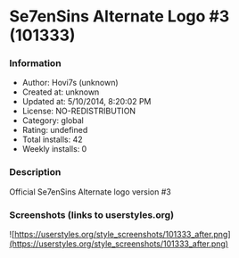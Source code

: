 # Se7enSins Alternate Logo #3 (101333)

### Information
- Author: Hovi7s (unknown)
- Created at: unknown
- Updated at: 5/10/2014, 8:20:02 PM
- License: NO-REDISTRIBUTION
- Category: global
- Rating: undefined
- Total installs: 42
- Weekly installs: 0


### Description
Official Se7enSins Alternate logo version #3


### Screenshots (links to userstyles.org)
![https://userstyles.org/style_screenshots/101333_after.png](https://userstyles.org/style_screenshots/101333_after.png)


